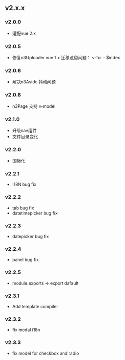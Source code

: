 v2.x.x
------

### v2.0.0

+ 适配vue 2.x

### v2.0.5

+ 修复n3Uploader vue 1.x 迁移遗留问题： v-for - $index

### v2.0.6

+ 解决n3Aside 抖动问题

### v2.0.8

+ n3Page 支持 v-model

### v2.1.0
 
+ 升级nav组件
+ 文件目录变化

### v2.2.0
 
+ 国际化

### v2.2.1
 
+ I18N bug fix

### v2.2.2
 
+ tab bug fix
+ datetimepicker bug fix

### v2.2.3

+ datepicker bug fix

### v2.2.4

+ panel bug fix

### v2.2.5

+ module.exports -> export dafault

### v2.3.1

+ Add template compiler

### v2.3.2

+ fix modal i18n

### v2.3.3

+ fix model for checkbox and radio
